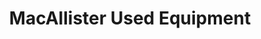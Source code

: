 ---
title: "MacAllister Used Equipment"
url: /indianapolis/macallister-used-equipment/
shop: Gebrauchtwaren
---